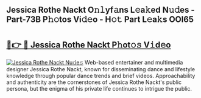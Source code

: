 ## Jessica Rothe Nackt O𝚗𝚕yf𝚊ns L𝚎a𝚔ed N𝚞𝚍es - Part-73B P𝚑𝚘tos Vi𝚍𝚎o - H𝚘𝚝 Part L𝚎a𝚔s OOl65

# <h2><a href="http://kfdgkc.oniu.top/?m=Jessica+Rothe+Nackt">🔗👉 🔴 Jessica Rothe Nackt P𝚑ot𝚘𝚜 V𝚒d𝚎o</a></h2>

[![Jessica Rothe Nackt Nu𝚍e𝚜](https://i.imgur.com/0qMVB7G.gif)](http://kfdgkc.oniu.top/?m=Jessica+Rothe+Nackt)
Web-based entertainer and multimedia designer Jessica Rothe Nackt, known for disseminating dance and lifestyle knowledge through popular dance trends and brief videos. Approachability and authenticity are the cornerstones of Jessica Rothe Nackt's public persona, but the enigma of his private life continues to intrigue the public.  
